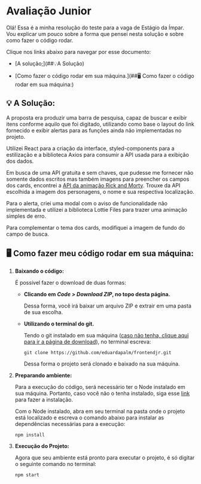 # Avaliação Junior

Olá! Essa é a minha resolução do teste para a vaga de Estágio da Ímpar.
Vou explicar um pouco sobre a forma que pensei nesta solução e sobre como fazer o código rodar.

Clique nos links abaixo para navegar por esse documento:

- [A solução;](##:bulb:A Solução)

- [Como fazer o código rodar em sua máquina.](##:desktop_computer: Como fazer o código rodar em sua máquina:)



## :bulb: A Solução:

A proposta era produzir uma barra de pesquisa, capaz de buscar e exibir itens conforme aquilo que foi digitado, utilizando como base o layout do link fornecido e exibir alertas para as funções ainda não implementadas no projeto.

Utilizei React para a criação da interface, styled-components para a estilização e a biblioteca Axios para consumir a API usada para a exibição dos dados.

Em busca de uma API gratuita e sem chaves, que pudesse me fornecer não somente dados escritos mas também imagens para preencher os campos dos cards, encontrei a [API da animação Rick and Morty](https://rickandmortyapi.com/documentation). Trouxe da API escolhida a imagem dos personagens, o nome e sua respectiva localização.

Para o alerta, criei uma modal com o aviso de funcionalidade não implementada e utilizei a biblioteca Lottie Files para trazer uma animação simples de erro.

Para complementar o tema dos cards, modifiquei a imagem de fundo do campo de busca.



## :desktop_computer: Como fazer meu código rodar em sua máquina:

1. **Baixando o código:**

   É possível fazer o download de duas formas:

   - **Clicando em *Code > Download ZIP*, no topo desta página.**

     Dessa forma, você irá baixar um arquivo ZIP e extrair em uma pasta de sua escolha.



   - **Utilizando o terminal do git.**

     Tendo o git instalado em sua máquina ([caso não tenha, clique aqui para ir a página de download](https://git-scm.com/downloads)), no terminal escreva:

     ```git
     git clone https://github.com/eduardapalm/frontendjr.git
     ```

     Dessa forma o projeto será clonado e baixado na sua máquina.



2. **Preparando ambiente:**

   Para a execução do código, será necessário ter o Node instalado em sua máquina. Portanto, caso você não o tenha instalado, siga esse [link](https://nodejs.org/pt-br/download/) para fazer a instalação.

   Com o Node instalado, abra em seu terminal na pasta onde o projeto está localizado e escreva o comando abaixo para instalar as dependências necessárias para a execução:

   ```
   npm install
   ```



3. **Execução do Projeto:**

   Agora que seu ambiente está pronto para executar o projeto, é só digitar o seguinte comando no terminal:

   ```
   npm start
   ```

